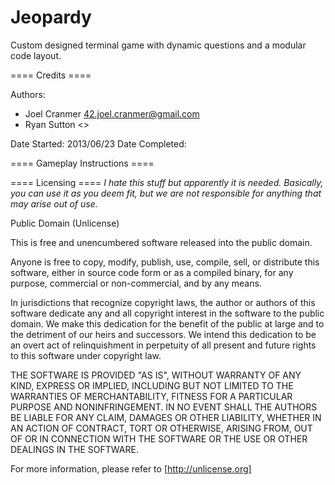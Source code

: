 Jeopardy
========

Custom designed terminal game with dynamic questions and a modular code layout.

==== Credits ====

Authors:
 - Joel Cranmer <42.joel.cranmer@gmail.com>
 - Ryan Sutton <>

Date Started:	2013/06/23
Date Completed:	


==== Gameplay Instructions ====


==== Licensing ====
*I hate this stuff but apparently it is needed. Basically, you can use it as you
deem fit, but we are not responsible for anything that may arise out of use.*

Public Domain (Unlicense)

This is free and unencumbered software released into the public domain.

Anyone is free to copy, modify, publish, use, compile, sell, or
distribute this software, either in source code form or as a compiled
binary, for any purpose, commercial or non-commercial, and by any
means.

In jurisdictions that recognize copyright laws, the author or authors
of this software dedicate any and all copyright interest in the
software to the public domain. We make this dedication for the benefit
of the public at large and to the detriment of our heirs and
successors. We intend this dedication to be an overt act of
relinquishment in perpetuity of all present and future rights to this
software under copyright law.

THE SOFTWARE IS PROVIDED "AS IS", WITHOUT WARRANTY OF ANY KIND,
EXPRESS OR IMPLIED, INCLUDING BUT NOT LIMITED TO THE WARRANTIES OF
MERCHANTABILITY, FITNESS FOR A PARTICULAR PURPOSE AND NONINFRINGEMENT.
IN NO EVENT SHALL THE AUTHORS BE LIABLE FOR ANY CLAIM, DAMAGES OR
OTHER LIABILITY, WHETHER IN AN ACTION OF CONTRACT, TORT OR OTHERWISE,
ARISING FROM, OUT OF OR IN CONNECTION WITH THE SOFTWARE OR THE USE OR
OTHER DEALINGS IN THE SOFTWARE.

For more information, please refer to [http://unlicense.org]